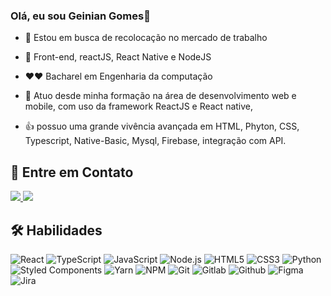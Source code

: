 ### Olá, eu sou Geinian Gomes👋


- 🔭 Estou em busca de recolocação no mercado de trabalho
   
- 📝 Front-end, reactJS, React Native e NodeJS
- ❤❤ Bacharel em Engenharia da computação

- 👯 Atuo desde minha formação na área de desenvolvimento web e mobile, com uso da framework ReactJS e React native,
- 👍 possuo uma grande vivência avançada em HTML, Phyton, CSS, Typescript, Native-Basic, Mysql, Firebase, integração com API.

## 💬 Entre em  Contato

<div>
  <a href="https://www.linkedin.com/in/geinian-gomes-298780123/" target="_blank">
    <img src="https://img.shields.io/badge/-LinkedIn-24292f?style=for-the-badge&logo=outlook&logoColor=F34F28" target="_blank">
  </a> 
  <a href="mailto:geinian_gpa@hotmail.com">
    <img src="https://img.shields.io/badge/Microsoft_Outlook-0078D4?style=for-the-badge&logo=microsoft-outlook&logoColor=white" target="_blank">
  </a>
  <!--
  <a href="" target="_blank">
    <img src="https://img.shields.io/badge/Resume-24292f?style=for-the-badge&logo=googledocs&logoColor=F34F28" target="_blank">
  </a>
   -->
</div>

## 🛠️ Habilidades

<div>
  <img alt="React" src="https://img.shields.io/badge/React-24292f?style=for-the-badge&logo=react&logoColor=61DAFB" target="_blank">
  <img alt="TypeScript" src="https://img.shields.io/badge/TypeScript-24292f?style=for-the-badge&logo=typescript&logoColor=007ACC" target="_blank">
  <img alt="JavaScript" src="https://img.shields.io/badge/JavaScript-24292f?style=for-the-badge&logo=javascript&logoColor=F7DF1E" target="_blank">
  <img alt="Node.js" src="https://img.shields.io/badge/Node.js-24292f?style=for-the-badge&logo=node.js&logoColor=339933" target="_blank">
  <img alt="HTML5" src="https://img.shields.io/badge/HTML5-24292f?style=for-the-badge&logo=html5&logoColor=E34F26" target="_blank">
  <img alt="CSS3" src="https://img.shields.io/badge/CSS3-24292f?style=for-the-badge&logo=css3&logoColor=1572B6" target="_blank">
  <img alt="Python" src="https://img.shields.io/badge/Python-24292f?style=for-the-badge&logo=python&logoColor=3776AB" target="_blank"> 
  <img alt="Styled Components" src="https://img.shields.io/badge/styled%20components-24292f?style=for-the-badge&logo=styledcomponents&logoColor=DB7093" target="_blank">
  <img alt="Yarn" src="https://img.shields.io/badge/Yarn-24292f?style=for-the-badge&logo=yarn&logoColor=2C8EBB" target="_blank">
  <img alt="NPM" src="https://img.shields.io/badge/NPM-24292f?style=for-the-badge&logo=npm&logoColor=CB3837" target="_blank">
  <img alt="Git" src="https://img.shields.io/badge/Git-24292f?style=for-the-badge&logo=git&logoColor=F05032" target="_blank">
  <img alt="Gitlab" src="https://img.shields.io/badge/Gitlab-24292f?style=for-the-badge&logo=gitlab&logoColor=FCA121" target="_blank">
  <img alt="Github" src="https://img.shields.io/badge/Github-24292f?style=for-the-badge&logo=github&logoColor=181717" target="_blank">
  <img alt="Figma" src="https://img.shields.io/badge/Figma-24292f?style=for-the-badge&logo=figma&logoColor=F24E1E" target="_blank">
  <img alt="Jira" src="https://img.shields.io/badge/Jira-24292f?style=for-the-badge&logo=jira&logoColor=0052CC" target="_blank">
</div>
